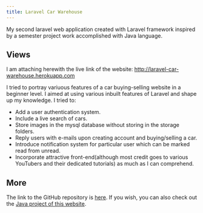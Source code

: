 ```yaml
---
title: Laravel Car Warehouse
---
```


My second laravel web application created with Laravel framework inspired by a semester project work accomplished with Java language.

<!--more-->

## Views

I am attaching herewith the live link of the website: http://laravel-car-warehouse.herokuapp.com

I tried to portray variuous features of a car buying-selling website in a beginner level. I aimed at using various inbuilt features of Laravel and shape up my knowledge. I tried
to:
 - Add a user authentication system.
 - Include a live search of cars.
 - Store images in the mysql database without storing in the storage folders.
 - Reply users with e-mails upon creating account and buying/selling a car.
 - Introduce notification system for particular user which can be marked read from unread.
 - Incorporate attractive front-end(although most credit goes to various YouTubers and their dedicated tutorials) as much as I can comprehend.

## More

The link to the GitHub repository is [here](https://github.com/Abdus-Samee/Laravel-Car-Warehouse). If you wish, you can also check out the [Java project of this website](https://github.com/Abdus-Samee/JavaFX-Car-Warehouse).
